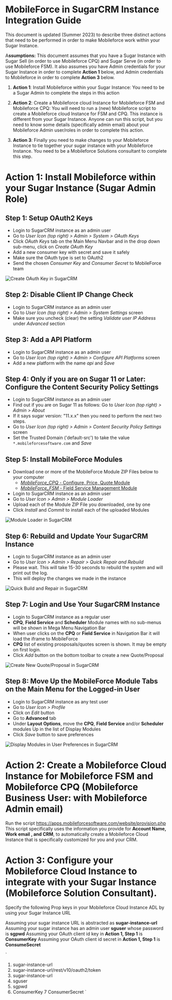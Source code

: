 # MobileForce in SugarCRM Instance Integration Guide

This document is updated (Summer 2023) to describe three distinct actions that need to be performed in order to make Mobileforce work within your Sugar Instance. 

A**ssumptions:** This document assumes that you have a Sugar Instance with Sugar Sell (in order to use Mobileforce CPQ) and Sugar Serve (in order to use Mobileforce FSM). It also assumes you have Admin credentials for your Sugar Instance in order to complete **Action 1** below, and Admin credentials to Mobileforce in order to complete **Action 3** below.


1. **Action 1**: Install Mobileforce within your Sugar Instance: You need to be a Sugar Admin to complete the steps in this action

2. **Action 2**:  Create a Mobileforce cloud Instance for Mobileforce FSM and Mobileforce CPQ:  You will need to run a (new) Mobileforce script to create a Mobileforce cloud Instance for FSM and CPQ. This instance is different from your  Sugar Instance. Anyone can run this script, but you need to know some details (specifically admin email) about your Mobileforce Admin user/roles in order to complete this action.

3. **Action 3**: Finally  you need to make changes to your Mobileforce Instance to tie together your sugar instance with your Mobileforce Instance. You need to be a Mobileforce Solutions consultant to complete this step.


# Action 1: Install Mobileforce within your Sugar Instance (Sugar Admin Role)

## Step 1: Setup OAuth2 Keys
- Login to SugarCRM instance as an admin user
- Go to *User Icon (top right) > Admin > System > OAuth Keys*
- Click *OAuth Keys* tab on the Main Menu Navbar and in the drop down sub-menu, click on *Create OAuth Key*
- Add a new consumer key with secret and save it safely
- Make sure the OAuth type is set to OAuth2
- Send the chosen *Consumer Key* and *Consumer Secret* to MobileForce team

![Create OAuth Key in SugarCRM](/images/sugar_oauth_key_create.png)

## Step 2: Disable Client IP Change Check
- Login to SugarCRM instance as an admin user
- Go to *User Icon (top right) > Admin > System Settings* screen
- Make sure you uncheck (clear) the setting *Validate user IP Address* under *Advanced* section

## Step 3: Add a API Platform
- Login to SugarCRM instance as an admin user
- Go to *User Icon (top right) > Admin > Configure API Platforms* screen
- Add a new platform with the name *api* and *Save*

## Step 4: Only if you are on Sugar 11 or Later: Configure the Content Security Policy Settings
- Login to SugarCRM instance as an admin user
- Find out if you are on Sugar 11 as follows: Go to *User Icon (top right) > Admin > About*
- If it says sugar version:  "11.x.x" then you need to perform the next two steps.
- Go to *User Icon (top right) > Admin > Content Security Policy Settings* screen
- Set the Trusted Domain ('default-src') to take the value ```*.mobileforcesoftware.com``` and *Save*

## Step 5: Install MobileForce Modules
- Download one or more of the MobileForce Module ZIP Files below to your computer
  - [*MobileForce_CPQ* - Configure, Price, Quote Module](https://apps.mobileforcesoftware.com/sugarcrm/modules/1.0.13/MobileForce_CPQ.zip)
  - [*MobileForce_FSM* - Field Service Management Module](https://apps.mobileforcesoftware.com/sugarcrm/modules/1.0.13/MobileForce_FSM.zip)
- Login to SugarCRM instance as an admin user
- Go to *User Icon > Admin > Module Loader*
- Upload each of the Module ZIP File you downloaded, one by one
- Click *Install* and *Commit* to install each of the uploaded Modules

![Module Loader in SugarCRM](/images/sugar_module_loader.png)

## Step 6: Rebuild and Update Your SugarCRM Instance
- Login to SugarCRM instance as an admin user
- Go to *User Icon > Admin > Repair > Quick Repair and Rebuild*
- Please wait. This will take 15-30 seconds to rebuild the system and will print out the log.
- This will deploy the changes we made in the instance

![Quick Build and Repair in SugarCRM](/images/sugar_quick_repair_rebuild.png)

## Step 7: Login and Use Your SugarCRM Instance
- Login to SugarCRM instance as a regular user
- **CPQ**, **Field Service** and **Scheduler** Module names with no sub-menus will be shown in Mega Menu Navigation Bar 
- When user clicks on the **CPQ** or **Field Service** in Navigation Bar it will load the iframe to MobileForce
- **CPQ** list of existing prosposals/quotes screen is shown. It may be empty on first login.
- Click *Add* button on the bottom toolbar to create a new Quote/Proposal

![Create New Quote/Proposal in SugarCRM](/images/sugar_cpq_launch_points.png)

## Step 8: Move Up the MobileForce Module Tabs on the Main Menu for the Logged-in User
- Login to SugarCRM instance as any test user
- Go to *User Icon > Profile*
- Click on *Edit* button
- Go to **Advanced** tab
- Under **Layout Options**, move the **CPQ**, **Field Service** and/or **Scheduler** modules Up in the list of Display Modules
- Click *Save* button to save preferences

![Display Modules in User Preferences in SugarCRM](/images/sugar_display_modules_user.png)

# Action 2:  Create a Mobileforce Cloud Instance for Mobileforce FSM and Mobileforce CPQ (Mobileforce Business User: with Mobileforce Admin email)

Run the script https://apps.mobileforcesoftware.com/website/provision.php
This script specifically uses the information you provide for **Account Name, Work email , and  CRM**, to automatically create a Mobileforce Cloud Instance that is specifically customized for you and your CRM.


# Action 3:  Configure your Mobileforce Cloud Instance to integrate with your Sugar Instance (Mobileforce Solution Consultant).

Specify the following Prop keys in your Mobileforce Cloud Instance ADL by using your Sugar Instance URL

Assuming your sugar instance URL is abstracted as **sugar-instance-url**
Assuming your sugar instance has an admin user **sguser** whose password is **sgpwd**
Assuming your OAuth client id key in **Action 1, Step 1** is **ConsumerKey**
Assuming your OAuth client id secret in **Action 1, Step 1** is **ConsumeSecret**

`
1. <prop key="sugarcrm-sugarurl">sugar-instance-url</prop>
2. <prop kev="sugarcrm-oauth-accesstokenurl">sugar-instance-url/rest/v10/oauth2/token</prop>
3. <prop key="sugarcrm-sugarurl">sugar-instance-url</prop>
4. <prop key="sugarcrm-oauth-service-username">sguser</prop>
5. <prop key="sugarcrm-oauth-service-password">sgpwd</prop>
6. <prop key="sugarcrm-oauth-clientid">ConsumerKey</prop>
7  <prop key="sugarcrm-oauth-clientsecret">ConsumerSecret</prop>
`
